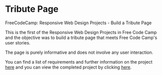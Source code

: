 # Tribute Page
FreeCodeCamp: Responsive Web Design Projects - Build a Tribute Page

This is the first of the Responsive Web Design Projects in Free Code Camp and the objective was to build a tribute page that meets Free Code Camp's user stories.

The page is purely informative and does not involve any user interaction.

You can find a list of requirements and further information on the project [here](https://learn.freecodecamp.org/responsive-web-design/responsive-web-design-projects/build-a-tribute-page) and you can view the completed project by clicking [here](http://monbird.com/tribute-page/).